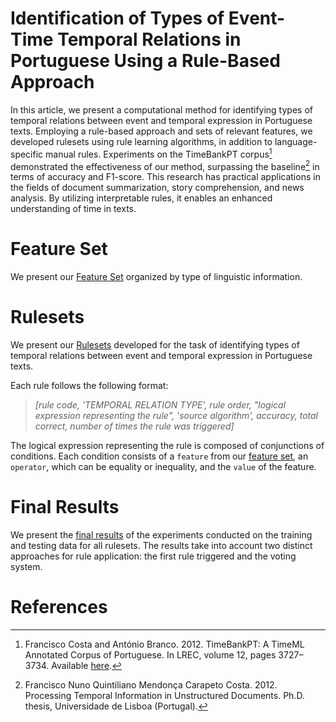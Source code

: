 # Identification of Types of Event-Time Temporal Relations in Portuguese Using a Rule-Based Approach

In this article, we present a computational method for identifying types of temporal relations between event and temporal expression in Portuguese texts. Employing a rule-based approach and sets of relevant features, we developed rulesets using rule learning algorithms, in addition to language-specific manual rules. Experiments on the TimeBankPT corpus[^timebankpt] demonstrated the effectiveness of our method, surpassing the baseline[^baseline] in terms of accuracy and F1-score. This research has practical applications in the fields of document summarization, story comprehension, and news analysis. By utilizing interpretable rules, it enables an enhanced understanding of time in texts.


# Feature Set
We present our [Feature Set](feature_set.md) organized by type of linguistic information.


# Rulesets
We present our [Rulesets](rules) developed for the task of identifying types of temporal relations between event and temporal expression in Portuguese texts.

Each rule follows the following format:

> *[rule code, 'TEMPORAL RELATION TYPE', rule order, "logical expression representing the rule", 'source algorithm', accuracy, total correct, number of times the rule was triggered]*

The logical expression representing the rule is composed of conjunctions of conditions. Each condition consists of a `feature` from our [feature set](feature_set.md), an `operator`, which can be equality or inequality, and the `value` of the feature.


# Final Results

We present the [final results](source/Final_Result_Rulesets.ipynb) of the experiments conducted on the training and testing data for all rulesets. The results take into account two distinct approaches for rule application: the first rule triggered and the voting system.


# References

[^timebankpt]: Francisco Costa and António Branco. 2012. TimeBankPT: A TimeML Annotated Corpus of Portuguese. In LREC, volume 12, pages 3727–3734. Available [here](http://nlx-server.di.fc.ul.pt/~fcosta/TimeBankPT/).
[^baseline]: Francisco Nuno Quintiliano Mendonça Carapeto Costa. 2012. Processing Temporal Information in Unstructured Documents. Ph.D. thesis, Universidade de Lisboa (Portugal).
